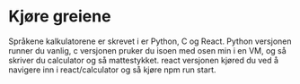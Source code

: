 # Kjøre greiene

Språkene kalkulatorene er skrevet i er Python, C og React. Python versjonen runner du vanlig, c versjonen pruker du isoen med osen min i en VM, og så skriver du calculator og så mattestykket. react versjonen kjøred du ved å navigere inn i react/calculator og så kjøre npm run start.
